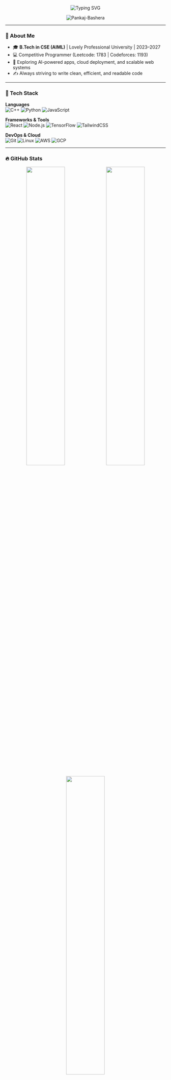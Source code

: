 <p align="center">
  <img src="https://readme-typing-svg.herokuapp.com?font=Fira+Code&size=28&pause=1000&color=F7F7F7&center=true&vCenter=true&width=800&lines=Hi+%F0%9F%91%8B%2C+I'm+Pankaj+Bashera!;Aspiring+Software+Engineer;AI+%26+Web+Dev+Enthusiast;Let's+Build+Cool+Things+Together+%F0%9F%9A%80" alt="Typing SVG" />
</p>

<p align="center">
  <img src="https://komarev.com/ghpvc/?username=Pankaj-Bashera&label=Profile%20views&color=0e75b6&style=flat" alt="Pankaj-Bashera" />
</p>

---

### 🧠 About Me

- 🎓 **B.Tech in CSE (AIML)** | Lovely Professional University | 2023–2027
- 💻 Competitive Programmer (Leetcode: 1783 | Codeforces: 1193)
- 🌱 Exploring AI-powered apps, cloud deployment, and scalable web systems
- ✍️ Always striving to write clean, efficient, and readable code

---

### 💼 Tech Stack

**Languages**  
![C++](https://img.shields.io/badge/C++-00599C?style=for-the-badge&logo=c%2B%2B&logoColor=white)
![Python](https://img.shields.io/badge/Python-3776AB?style=for-the-badge&logo=python&logoColor=white)
![JavaScript](https://img.shields.io/badge/JavaScript-F7DF1E?style=for-the-badge&logo=javascript&logoColor=black)

**Frameworks & Tools**  
![React](https://img.shields.io/badge/React-20232A?style=for-the-badge&logo=react&logoColor=61DAFB)
![Node.js](https://img.shields.io/badge/Node.js-339933?style=for-the-badge&logo=nodedotjs&logoColor=white)
![TensorFlow](https://img.shields.io/badge/TensorFlow-FF6F00?style=for-the-badge&logo=tensorflow&logoColor=white)
![TailwindCSS](https://img.shields.io/badge/Tailwind_CSS-38B2AC?style=for-the-badge&logo=tailwind-css&logoColor=white)

**DevOps & Cloud**  
![Git](https://img.shields.io/badge/Git-F05032?style=for-the-badge&logo=git&logoColor=white)
![Linux](https://img.shields.io/badge/Linux-FCC624?style=for-the-badge&logo=linux&logoColor=black)
![AWS](https://img.shields.io/badge/AWS-232F3E?style=for-the-badge&logo=amazon-aws&logoColor=white)
![GCP](https://img.shields.io/badge/Google_Cloud-4285F4?style=for-the-badge&logo=google-cloud&logoColor=white)

---

### 🔥 GitHub Stats

<p align="center">
  <img src="https://github-readme-stats.vercel.app/api?username=Pankaj-Bashera&show_icons=true&theme=tokyonight&hide_border=true&count_private=true" width="49%" />
  <img src="https://github-readme-streak-stats.herokuapp.com/?user=Pankaj-Bashera&theme=tokyonight&hide_border=true" width="49%" />
  <img src="https://github-readme-stats.vercel.app/api/top-langs/?username=Pankaj-Bashera&layout=compact&theme=tokyonight&hide_border=true" width="49%" />
</p>

---

### 🏁 Competitive Programming Stats

<p align="center">
  <img src="https://leetcard.jacoblin.cool/Pankaj-Bashera?theme=dark&font=Baloo&ext=contest" alt="LeetCode Contest Rating" />
</p>

---

### 🚀 Featured Projects

| Project | Description | Tech Stack |
|--------|-------------|------------|
| [🔗 AI Resume Analyzer](https://github.com/Pankaj-Bashera/ai-resume-analyzer) | ATS-powered resume analysis tool that scores resumes against job descriptions and gives structured improvement tips. | React, TypeScript, TailwindCSS, Puter.js |
| [🔗 Waste Management System](https://github.com/Pankaj-Bashera/Waste-Management-System) | Web app to monitor & manage waste data interactively. | HTML, CSS, JS, Python |
| [🔗 Sentiment Analysis](https://github.com/Pankaj-Bashera/Sentiment-Analysis-NN) | Real-time sentiment analyzer using a DNN model and React. | Python, TensorFlow, React |

---

### 🧰 My Toolkit

<p align="center">
  <img src="https://skillicons.dev/icons?i=cpp,python,js,react,nodejs,html,css,tailwind,tensorflow,git,github,linux,aws,gcp,vscode" />
</p>

---

### 📫 Connect With Me

[![LinkedIn](https://img.shields.io/badge/LinkedIn-blue?style=for-the-badge&logo=linkedin&logoColor=white)](https://www.linkedin.com/in/pankajb1)
[![GitHub](https://img.shields.io/badge/GitHub-181717?style=for-the-badge&logo=github&logoColor=white)](https://github.com/Pankaj-Bashera)
[![Gmail](https://img.shields.io/badge/Email-D14836?style=for-the-badge&logo=gmail&logoColor=white)](mailto:pankajbashera1211@gmail.com)

---

### 💡 Quote
> _“Consistency beats intensity — every single time.”_

---

